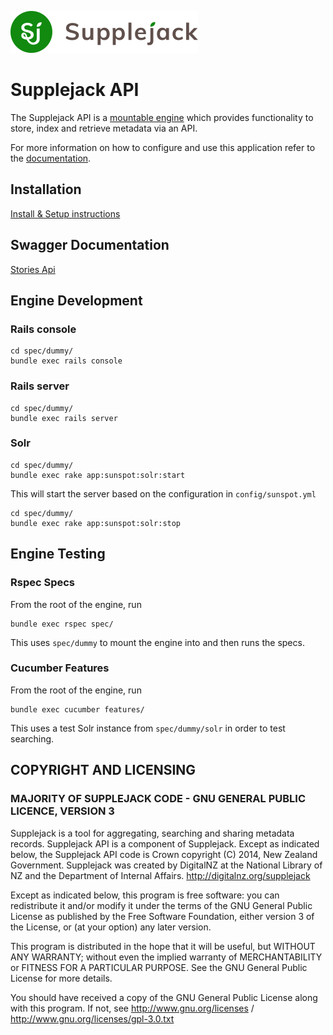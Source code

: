 ![Supplejack Logo](https://raw.githubusercontent.com/DigitalNZ/supplejack_manager/master/app/assets/images/logo.png)

# Supplejack API

The Supplejack API is a [mountable engine](http://guides.rubyonrails.org/engines.html) which provides functionality to store, index and retrieve metadata via an API.

For more information on how to configure and use this application refer to the [documentation](http://digitalnz.github.io/supplejack).

## Installation

[Install & Setup instructions](http://digitalnz.github.io/supplejack/start/development-setup.html)


## Swagger Documentation

[Stories Api](https://swaggerhub.com/api/DigitalNZ/supplejack-stories-api/3.0.0)

## Engine Development

### Rails console

```
cd spec/dummy/
bundle exec rails console
```

### Rails server

```
cd spec/dummy/
bundle exec rails server
```

### Solr

```
cd spec/dummy/
bundle exec rake app:sunspot:solr:start
``` 

This will start the server based on the configuration in `config/sunspot.yml`

```
cd spec/dummy/
bundle exec rake app:sunspot:solr:stop
```

## Engine Testing

### Rspec Specs

From the root of the engine, run 

```
bundle exec rspec spec/
```

This uses `spec/dummy` to mount the engine into and then runs the specs.

### Cucumber Features

From the root of the engine, run

```
bundle exec cucumber features/
```

This uses a test Solr instance from `spec/dummy/solr` in order to test searching.


## COPYRIGHT AND LICENSING  

### MAJORITY OF SUPPLEJACK CODE - GNU GENERAL PUBLIC LICENCE, VERSION 3  

Supplejack is a tool for aggregating, searching and sharing metadata records. Supplejack API is a component of Supplejack. Except as indicated below, the Supplejack API code is Crown copyright (C) 2014, New Zealand Government. Supplejack was created by DigitalNZ at the National Library of NZ and the Department of Internal Affairs. http://digitalnz.org/supplejack

Except as indicated below, this program is free software: you can redistribute it and/or modify it under the terms of the GNU General Public License as published by the Free Software Foundation, either version 3 of the License, or (at your option) any later version. 

This program is distributed in the hope that it will be useful, but WITHOUT ANY WARRANTY; without even the implied warranty of MERCHANTABILITY or FITNESS FOR A PARTICULAR PURPOSE. See the GNU General Public License for more details.

You should have received a copy of the GNU General Public License along with this program. If not, see http://www.gnu.org/licenses / http://www.gnu.org/licenses/gpl-3.0.txt
